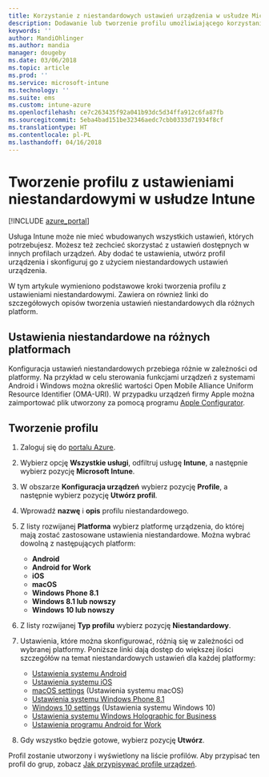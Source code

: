 ```yaml
---
title: Korzystanie z niestandardowych ustawień urządzenia w usłudze Microsoft Intune — Azure | Microsoft Docs
description: Dodawanie lub tworzenie profilu umożliwiającego korzystanie z niestandardowych ustawień dla urządzeń z systemami Windows, Android i iOS za pomocą usługi Microsoft Intune
keywords: ''
author: MandiOhlinger
ms.author: mandia
manager: dougeby
ms.date: 03/06/2018
ms.topic: article
ms.prod: ''
ms.service: microsoft-intune
ms.technology: ''
ms.suite: ems
ms.custom: intune-azure
ms.openlocfilehash: ce7c263435f92a041b93dc5d34ffa912c6fa87fb
ms.sourcegitcommit: 5eba4bad151be32346aedc7cbb0333d71934f8cf
ms.translationtype: HT
ms.contentlocale: pl-PL
ms.lasthandoff: 04/16/2018
---
```

# <a name="create-a-profile-with-custom-settings-in-intune"></a>Tworzenie profilu z ustawieniami niestandardowymi w usłudze Intune

[!INCLUDE [azure_portal](./includes/azure_portal.md)]

Usługa Intune może nie mieć wbudowanych wszystkich ustawień, których potrzebujesz. Możesz też zechcieć skorzystać z ustawień dostępnych w innych profilach urządzeń. Aby dodać te ustawienia, utwórz profil urządzenia i skonfiguruj go z użyciem niestandardowych ustawień urządzenia.

W tym artykule wymieniono podstawowe kroki tworzenia profilu z ustawieniami niestandardowymi. Zawiera on również linki do szczegółowych opisów tworzenia ustawień niestandardowych dla różnych platform.

## <a name="custom-settings-on-different-platforms"></a>Ustawienia niestandardowe na różnych platformach
Konfiguracja ustawień niestandardowych przebiega różnie w zależności od platformy. Na przykład w celu sterowania funkcjami urządzeń z systemami Android i Windows można określić wartości Open Mobile Alliance Uniform Resource Identifier (OMA-URI). W przypadku urządzeń firmy Apple można zaimportować plik utworzony za pomocą programu [Apple Configurator](https://itunes.apple.com/us/app/apple-configurator-2/id1037126344?mt=12).

## <a name="create-the-profile"></a>Tworzenie profilu

1. Zaloguj się do [portalu Azure](https://portal.azure.com).
2. Wybierz opcję **Wszystkie usługi**, odfiltruj usługę **Intune**, a następnie wybierz pozycję **Microsoft Intune**.
3. W obszarze **Konfiguracja urządzeń** wybierz pozycję **Profile**, a następnie wybierz pozycję **Utwórz profil**.
4. Wprowadź **nazwę** i **opis** profilu niestandardowego.
5. Z listy rozwijanej **Platforma** wybierz platformę urządzenia, do której mają zostać zastosowane ustawienia niestandardowe. Można wybrać dowolną z następujących platform:

    - **Android**
    - **Android for Work**
    - **iOS**
    - **macOS**
    - **Windows Phone 8.1**
    - **Windows 8.1 lub nowszy**
    - **Windows 10 lub nowszy**

6. Z listy rozwijanej **Typ profilu** wybierz pozycję **Niestandardowy**.
7. Ustawienia, które można skonfigurować, różnią się w zależności od wybranej platformy. Poniższe linki dają dostęp do większej ilości szczegółów na temat niestandardowych ustawień dla każdej platformy:

    - [Ustawienia systemu Android](custom-settings-android.md)
    - [Ustawienia systemu iOS](custom-settings-ios.md)
    - [macOS settings](custom-settings-macos.md) (Ustawienia systemu macOS)
    - [Ustawienia systemu Windows Phone 8.1](custom-settings-windows-phone-8-1.md)
    - [Windows 10 settings](custom-settings-windows-10.md) (Ustawienia systemu Windows 10)
    - [Ustawienia systemu Windows Holographic for Business](custom-settings-windows-holographic.md)
    - [Ustawienia programu Android for Work](custom-settings-android-for-work.md)

8. Gdy wszystko będzie gotowe, wybierz pozycję **Utwórz**.

Profil zostanie utworzony i wyświetlony na liście profilów. Aby przypisać ten profil do grup, zobacz [Jak przypisywać profile urządzeń](device-profile-assign.md).

